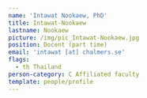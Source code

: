 ```yaml
---
name: 'Intawat Nookaew, PhD'
title: Intawat-Nookaew
lastname: Nookaew
picture: /img/pic_Intawat-Nookaew.jpg
position: Docent (part time)
email: 'intawat [at] chalmers.se'
flags:
  - th Thailand
person-category: C Affiliated faculty
template: people/profile
---
```


